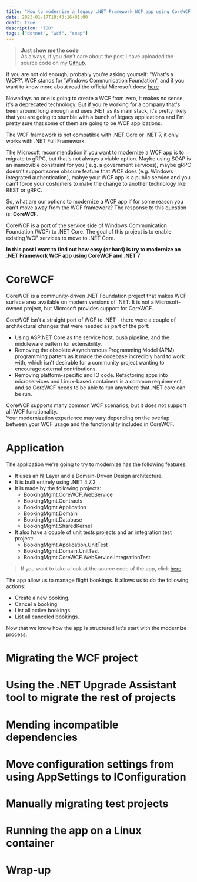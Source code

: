 ```yaml
---
title: "How to modernize a legacy .NET Framework WCF app using CoreWCF and .NET 7"
date: 2023-01-17T18:43:16+01:00
draft: true
description: "TBD"
tags: ["dotnet", "wcf", "soap"]
---
```


> **Just show me the code**   
> As always, if you don’t care about the post I have uploaded the source code on my [Github](https://github.com/karlospn/modernize-wcf-app-using-corewcf).

If you are not old enough, probably you're asking yourself: "What's a WCF?'.
WCF stands for 'Windows Communication Foundation', and if you want to know more about read the official Microsoft docs: [here](https://learn.microsoft.com/es-es/dotnet/framework/wcf/whats-wcf)

Nowadays no one is going to create a WCF from zero, it makes no sense, it's a deprecated technology. But if you're working for a company that's been around long enough and uses .NET as its main stack, it's pretty likely that you are going to stumble with a bunch of legacy applications and I'm pretty sure that some of them are going to be WCF applications.

The WCF framework is not compatible with .NET Core or .NET 7, it only works with .NET Full Framework. 

The Microsoft recommendation if you want to modernize a WCF app is to migrate to gRPC, but that's not always a viable option. Maybe using SOAP is an inamovible constraint for you ( e.g.  a government services), maybe gRPC doesn't support some obscure feature that WCF does (e.g. Windows integrated authentication), mabye your WCF app is a public service and you can't force your costumers to make the change to another technology like REST or gRPC.   

So, what are our options to modernize a WCF app if for some reason you can't move away from the WCF framework? The response to this question is: **CoreWCF**.   

CoreWCF is a port of the service side of Windows Communication Foundation (WCF) to .NET Core. The goal of this project is to enable existing WCF services to move to .NET Core.

**In this post I want to find out how easy (or hard) is try to modernize an .NET Framework WCF app using CoreWCF and .NET 7**

# **CoreWCF**

CoreWCF is a community-driven .NET Foundation project that makes WCF surface area available on modern versions of .NET. It is not a Microsoft-owned project, but Microsoft provides support for CoreWCF. 

CoreWCF isn't a straight port of WCF to .NET - there were a couple of architectural changes that were needed as part of the port:

- Using ASP.NET Core as the service host, push pipeline, and the middleware pattern for extensibility.
- Removing the obsolete Asynchronous Programming Model (APM) programming pattern as it made the codebase incredibly hard to work with, which isn't desirable for a community project wanting to encourage external contributions.
- Removing platform-specific and IO code. Refactoring apps into microservices and Linux-based containers is a common requirement, and so CoreWCF needs to be able to run anywhere that .NET core can be run.

CoreWCF supports many common WCF scenarios, but it does not support all WCF functionality.   
Your modernization experience may vary depending on the overlap between your WCF usage and the functionality included in CoreWCF.

# **Application**

The application we're going to try to modernize has the following features:
- It uses an N-Layer and a Domain-Driven Design architecture.
- It is built entirely using .NET 4.7.2
- It is made by the following projects: 
    - BookingMgmt.CoreWCF.WebService
    - BookingMgmt.Contracts
    - BookingMgmt.Application
    - BookingMgmt.Domain
    - BookingMgmt.Database
    - BookingMgmt.SharedKernel
- It also have a couple of unit tests projects and an integration test project:
    - BookingMgmt.Application.UnitTest
    - BookingMgmt.Domain.UnitTest
    - BookingMgmt.CoreWCF.WebService.IntegrationTest

> If you want to take a look at the source code of the app, click [here](https://github.com/karlospn/modernize-wcf-app-using-corewcf/tree/main/before).

The app allow us to manage flight bookings. It allows us to do the following actions:
- Create a new booking.
- Cancel a booking.
- List all active bookings.
- List all canceled bookings.

Now that we know how the app is structured let's start with the modernize process.

# **Migrating the WCF project**

# **Using the .NET Upgrade Assistant tool to migrate the rest of projects**

# **Mending incompatible dependencies**

# **Move configuration settings from using AppSettings to IConfiguration**

# **Manually migrating test projects**

# **Running the app on a Linux container**

# **Wrap-up**